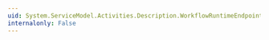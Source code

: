 ```yaml
---
uid: System.ServiceModel.Activities.Description.WorkflowRuntimeEndpoint.OnResolveBookmark(System.Object[],System.ServiceModel.OperationContext,System.ServiceModel.Activities.WorkflowHostingResponseContext,System.Object@)
internalonly: False
---
```

